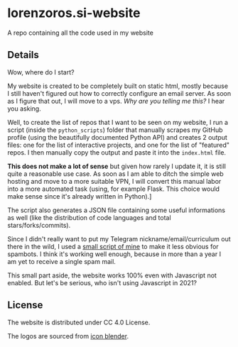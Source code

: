 # lorenzoros.si-website

A repo containing all the code used in my website

## Details

Wow, where do I start?

My website is created to be completely built on static html, mostly because I still haven't figured out how to correctly configure an email server.
As soon as I figure that out, I will move to a vps. *Why are you telling me this?* I hear you asking.

Well, to create the list of repos that I want to be seen on my website, I run a script (inside the `python_scripts`) folder that manually scrapes my GitHub profile (using the beautifully documented Python API) and creates 2 output files: one for the list of interactive projects, and one for the list of "featured" repos. I then manually copy the output and paste it into the `index.html` file.

**This does not make a lot of sense** but given how rarely I update it, it is still quite a reasonable use case. As soon as I am able to ditch the simple web hosting and move to a more suitable VPN, I will convert this manual labor into a more automated task (using, for example Flask. This choice would make sense since it's already written in Python).]

The script also generates a JSON file containing some useful informations as well (like the distribution of code languages and total stars/forks/commits).

Since I didn't really want to put my Telegram nickname/email/curriculum out there in the wild, I used a [small script of mine](https://lorossi.github.io/email-hide/) to make it less obvious for spambots. I think it's working well enough, because in more than a year I am yet to receive a single spam mail.

This small part aside, the website works 100% even with Javascript not enabled. But let's be serious, who isn't using Javascript in 2021?

## License

The website is distributed under CC 4.0 License.

The logos are sourced from [icon blender](https://icon-blender.com/).
